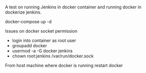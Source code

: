 A test on running Jenkins in docker container and running docker in dockerize jenkins.



docker-compose up -d



Issues on docker socket permission

- login into container as root user
- groupadd docker
- usermod -a -G docker jenkins
- chown root:jenkins /var/run/docker.sock 

From host machine where docker is running restart docker  
